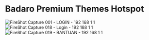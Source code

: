 # Badaro Premium Themes Hotspot
![FireShot Capture 001 - LOGIN - 192 168 1 1](https://github.com/masbroo69/badaro_themes/assets/28827754/704177b0-b544-4cf3-9026-673b519f3332)
![FireShot Capture 018 - Login - 192 168 1 1](https://github.com/masbroo69/badaro_themes/assets/28827754/e31fca8f-2a47-46d1-a1cc-71868e72355a)
![FireShot Capture 019 - BANTUAN - 192 168 1 1](https://github.com/masbroo69/badaro_themes/assets/28827754/3965e428-ef5b-40dc-a28d-6f146fa12e63)
